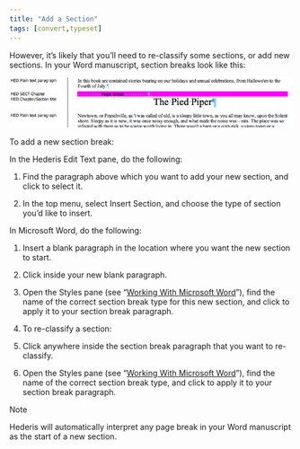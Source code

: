 ```yaml
---
title: "Add a Section"
tags: [convert,typeset]
---
```

 
<html><body><section data-type="chapter" class="hsecchapter" data-hederis-type="hsecchapter" id="add-a-section" data-pi-attrs="id: add-a-section; data-tags: convert,typeset;" role="doc-chapter" data-tags="convert,typeset" data-author-name=" " data-book-title=" " title="Add a Section"><p class="hblkp" data-hederis-type="hblkp" id="pkmSPBEde">However, it&#8217;s likely that you&#8217;ll need to re-classify some sections, or add new sections. In your Word manuscript, section breaks look like this:</p><img data-hederis-type="hblkimg" class="hblkimg" id="pScXEnhRm" src="/images/sectbr.png" data-img-src="/images/sectbr.png"/><p class="hblkp" data-hederis-type="hblkp" id="pLUErqA6h">To add a new section break:</p><p class="hblkp" data-hederis-type="hblkp" id="plsEylrUy">In the Hederis Edit Text pane, do the following:</p><ol class="hwprnumlist" data-hederis-type="hwprnumlist" id="ptpKbPfVA"><li class="hblkoli" data-hederis-type="hblkoli" id="li9r9Xhbbe"><p class="hblkoli" data-hederis-type="hblklip" id="p9Xq7bNCR">Find the paragraph above which you want to add your new section, and click to select it.</p></li><li class="hblkoli" data-hederis-type="hblkoli" id="liD4VzV1AV"><p class="hblkoli" data-hederis-type="hblklip" id="ptcRkjxuZ">In the top menu, select Insert Section, and choose the type of section you&#8217;d like to insert.</p></li></ol><p class="hblkp" data-hederis-type="hblkp" id="pKv1U74Yz">In Microsoft Word, do the following:</p><ol class="hwprnumlist" data-hederis-type="hwprnumlist" id="pwNchUNBp"><li class="hblkoli" data-hederis-type="hblkoli" id="lix7cEsWYn"><p class="hblkoli" data-hederis-type="hblklip" id="pDtqnquxN">Insert a blank paragraph in the location where you want the new section to start.</p></li><li class="hblkoli" data-hederis-type="hblkoli" id="litmNf6Cpc"><p class="hblkoli" data-hederis-type="hblklip" id="pzzzXtPCb">Click inside your new blank paragraph.</p></li><li class="hblkoli" data-hederis-type="hblkoli" id="liObng05UJ"><p class="hblkoli" data-hederis-type="hblklip" id="p9zubREtA">Open the Styles pane (see &#8220;<a href="{% link _docs/fine-tune-styles.md %}" class="hspana" data-hederis-type="hspana" id="pughoAZPw">Working With Microsoft Word</a>&#8221;), find the name of the correct section break type for this new section, and click to apply it to your section break paragraph.</p></li><li class="hblkoli" data-hederis-type="hblkoli" id="lii2vA75E3"><p class="hblkoli" data-hederis-type="hblklip" id="p2mtbGOIU">To re-classify a section:</p></li><li class="hblkoli" data-hederis-type="hblkoli" id="lijHuNy0js"><p class="hblkoli" data-hederis-type="hblklip" id="pLjBdJ73M">Click anywhere inside the section break paragraph that you want to re-classify.</p></li><li class="hblkoli" data-hederis-type="hblkoli" id="liij4d0Nay"><p class="hblkoli" data-hederis-type="hblklip" id="poAE1tbtB">Open the Styles pane (see &#8220;<a href="{% link _docs/fine-tune-styles.md %}" class="hspana" data-hederis-type="hspana" id="pANWEBW06">Working With Microsoft Word</a>&#8221;), find the name of the correct section break type, and click to apply it to your section break paragraph.</p></li></ol><aside class="hwprbox box" data-hederis-type="hwprbox" id="pcSwxKVaD" data-type="sidebar"><p class="hblktype" data-hederis-type="hblktype" id="pnRmE0TLo">Note</p><p class="hblkp" data-hederis-type="hblkp" id="pbRDidAvv">Hederis will automatically interpret any page break in your Word manuscript as the start of a new section.</p></aside></section></body></html>
